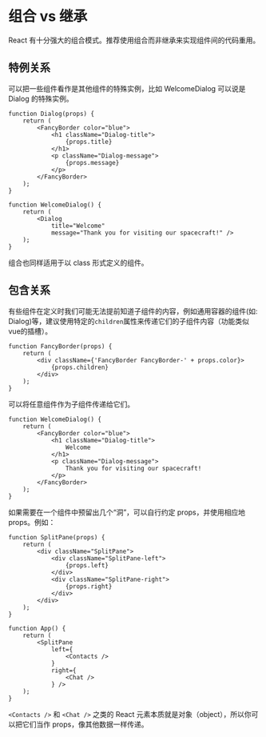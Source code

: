 # 组合 vs 继承

React 有十分强大的组合模式。推荐使用组合而非继承来实现组件间的代码重用。

## 特例关系

可以把一些组件看作是其他组件的特殊实例，比如 WelcomeDialog 可以说是 Dialog 的特殊实例。

	function Dialog(props) {
		return (
			<FancyBorder color="blue">
				<h1 className="Dialog-title">
					{props.title}
				</h1>
				<p className="Dialog-message">
					{props.message}
				</p>
			</FancyBorder>
		);
	}

	function WelcomeDialog() {
		return (
			<Dialog
				title="Welcome"
				message="Thank you for visiting our spacecraft!" />
		);
	}

组合也同样适用于以 class 形式定义的组件。

## 包含关系

有些组件在定义时我们可能无法提前知道子组件的内容，例如通用容器的组件(如: Dialog)等，建议使用特定的`children`属性来传递它们的子组件内容（功能类似vue的插槽）。

	function FancyBorder(props) {
		return (
			<div className={'FancyBorder FancyBorder-' + props.color}>
				{props.children}
			</div>
		);
	}

可以将任意组件作为子组件传递给它们。

	function WelcomeDialog() {
		return (
			<FancyBorder color="blue">
				<h1 className="Dialog-title">
					Welcome
				</h1>
				<p className="Dialog-message">
					Thank you for visiting our spacecraft!
				</p>
			</FancyBorder>
		);
	}

如果需要在一个组件中预留出几个“洞”，可以自行约定 props，并使用相应地 props。例如：

	function SplitPane(props) {
		return (
			<div className="SplitPane">
				<div className="SplitPane-left">
					{props.left}
				</div>
				<div className="SplitPane-right">
					{props.right}
				</div>
			</div>
		);
	}

	function App() {
		return (
			<SplitPane
				left={
					<Contacts />
				}
				right={
					<Chat />
				} />
		);
	}

`<Contacts />` 和 `<Chat />` 之类的 React 元素本质就是对象（object），所以你可以把它们当作 props，像其他数据一样传递。


